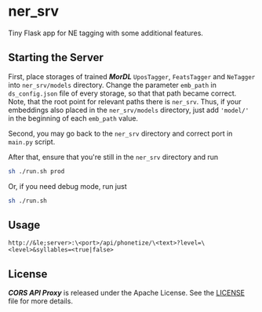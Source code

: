 # ner_srv

Tiny Flask app for NE tagging with some additional features.

## Starting the Server

First, place storages of trained ***MorDL*** `UposTagger`, `FeatsTagger` and
`NeTagger` into `ner_srv/models` directory. Change the parameter `emb_path` in
`ds_config.json` file of every storage, so that that path became correct.
Note, that the root point for relevant paths there is `ner_srv`. Thus, if your
embeddings also placed in the `ner_srv/models` directory, just add `'model/'`
in the beginning of each `emb_path` value.

Second, you may go back to the `ner_srv` directory and correct port in
`main.py` script.

After that, ensure that you're still in the `ner_srv` directory and run
```sh
sh ./run.sh prod
```

Or, if you need debug mode, run just
```sh
sh ./run.sh
```

## Usage

```
http://&le;server>:\<port>/api/phonetize/\<text>?level=\<level>&syllables=<true|false>
```

## License

***CORS API Proxy*** is released under the Apache License. See the
[LICENSE](https://github.com/fostroll/ner_srv/blob/master/LICENSE) file for
more details.
